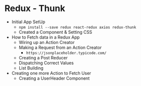 # Redux - Thunk
- Initial App SetUp 
    - `npm install --save redux react-redux axios redux-thunk`
    - Created a Component & Setting CSS
- How to Fetch data in a Redux App
    - Wiring up an Action Creator
    - Making a Request from an Action Creator
        - `https://jsonplaceholder.typicode.com/`
    - Creating a Post Reducer
    - Dispatching Correct Values
    - List Building
- Creating one more Action to Fetch User
    - Creating a UserHeader Component
    